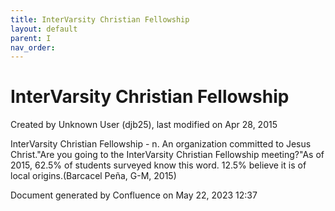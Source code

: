 ```yaml
---
title: InterVarsity Christian Fellowship
layout: default
parent: I
nav_order:
---
```


# InterVarsity Christian Fellowship

Created by  Unknown User (djb25), last modified on Apr 28, 2015

InterVarsity Christian Fellowship - n. An organization committed to Jesus Christ.&quot;Are you going to the InterVarsity Christian Fellowship meeting?&quot;As of 2015, 62.5% of students surveyed know this word. 12.5% believe it is of local origins.(Barcacel Peña, G-M, 2015)

Document generated by Confluence on May 22, 2023 12:37


